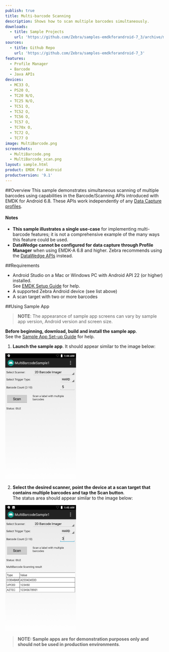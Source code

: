 ```yaml
---
publish: true
title: Multi-barcode Scanning
description: Shows how to scan multiple barcodes simultaneously.
downloads:
  - title: Sample Projects
    url: 'https://github.com/Zebra/samples-emdkforandroid-7_3/archive/master.zip'
sources:
  - title: Github Repo
    url: 'https://github.com/Zebra/samples-emdkforandroid-7_3'
features:
  - Profile Manager
  - Barcode
  - Java APIs
devices:
  - MC33 O,
  - PS20 O,
  - TC20 N/O,
  - TC25 N/O,
  - TC51 O,
  - TC52 O,
  - TC56 O,
  - TC57 O,
  - TC70x O,
  - TC72 O,
  - TC77 O
image: MultiBarcode.png
screenshots:
  - MultiBarcode.png
  - MultiBarcode_scan.png
layout: sample.html
product: EMDK For Android
productversion: '9.1'
---
```


##Overview
This sample demonstrates simultaneous scanning of multiple barcodes using capabilities in the Barcode/Scanning APIs introduced with EMDK for Android 6.8. These APIs work independently of any [Data Capture profiles](../../mx/data-capture/barcode).  

#### Notes

* **This sample illustrates a single use-case** for implementing multi-barcode features; it is not a comprehensive example of the many ways this feature could be used. 
* **DataWedge cannot be configured for data capture through Profile Manager** when using EMDK-A 6.8 and higher. Zebra recommends using the [DataWedge APIs](/datawedge/latest/guide/api/) instead.

##Requirements
* Android Studio on a Mac or Windows PC with Android API 22 (or higher) installed.<br>See [EMDK Setup Guide](../../guide/setup) for help. 
* A supported Zebra Android device (see list above)
* A scan target with two or more barcodes

##Using Sample App

>**NOTE**: The appearance of sample app screens can vary by sample app version, Android version and screen size.

**Before beginning, download, build and install the sample app**.<br> See the [Sample App Set-up Guide](../../guide/emdksamples_androidstudio) for help. 

1. **Launch the sample app**. It should appear similar to the image below:
  <img alt="image" style="height:400px" src="MultiBarcode.png"/>
  
2. **Select the desired scanner, point the device at a scan target that contains multiple barcodes and tap the Scan button**.<br>The status area should appear similar to the image below:  

  <img alt="image" style="height:400px" src="MultiBarcode_scan.png"/>

> **NOTE: Sample apps are for demonstration purposes only and should not be used in production environments**.
